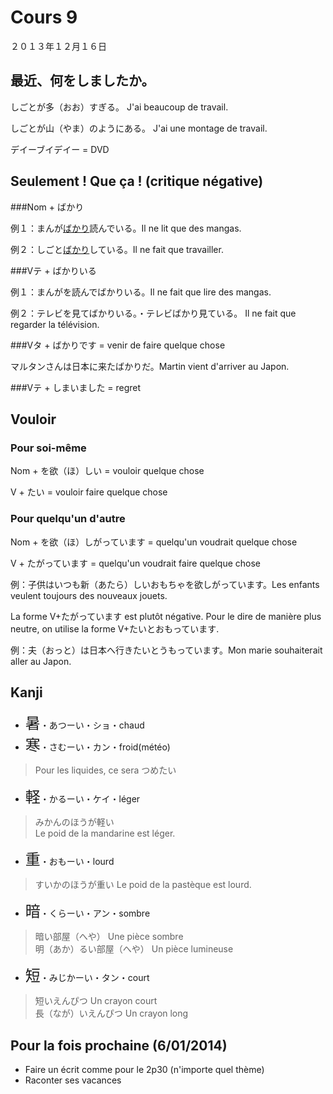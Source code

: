 Cours 9
=========

２０１３年１２月１６日

最近、何をしましたか。
-------------------

しごとが多（おお）すぎる。 J'ai beaucoup de travail.

しごとが山（やま）のようにある。 J'ai une montage de travail.

デイーブイデイー = DVD


Seulement ! Que ça ! (critique négative)
------------

###Nom + ばかり

例１：まんが<u>ばかり</u>読んでいる。Il ne lit que des mangas.

例２：しごと<u>ばかり</u>している。Il ne fait que travailler.

###Vテ + ばかりいる

例１：まんがを読んでばかりいる。Il ne fait que lire des mangas.

例２：テレビを見てばかりいる。・テレビばかり見ている。 Il ne fait que regarder la télévision.

###Vタ + ばかりです = venir de faire quelque chose

マルタンさんは日本に来たばかりだ。Martin vient d'arriver au Japon.

###Vテ + しまいました = regret

Vouloir
--------

### Pour soi-même

Nom + を欲（ほ）しい = vouloir quelque chose

V + たい = vouloir faire quelque chose

### Pour quelqu'un d'autre

Nom + を欲（ほ）しがっています = quelqu'un voudrait quelque chose

V + たがっています = quelqu'un voudrait faire quelque chose

例：子供はいつも新（あたら）しいおもちゃを欲しがっています。Les enfants veulent toujours des nouveaux jouets.

La forme V+たがっています est plutôt négative. Pour le dire de manière plus neutre, on utilise la forme V+たいとおもっています.

例：夫（おっと）は日本へ行きたいとうもっています。Mon marie souhaiterait aller au Japon.

Kanji
-------

* <font size="+2">暑</font>・あつーい・ショ・chaud
* <font size="+2">寒</font>・さむーい・カン・froid(météo)
>Pour les liquides, ce sera つめたい
* <font size="+2">軽</font>・かるーい・ケイ・léger
>みかんのほうが軽い  
Le poid de la mandarine est léger.
* <font size="+2">重</font>・おもーい・lourd
>すいかのほうが重い
Le poid de la pastèque est lourd.   
* <font size="+2">暗</font>・くらーい・アン・sombre
>暗い部屋（へや）  Une pièce sombre  
明（あか）るい部屋（へや）  Un pièce lumineuse

* <font size="+2">短</font>・みじかーい・タン・court
>短いえんぴつ  Un crayon court  
長（なが）いえんぴつ  Un crayon long

Pour la fois prochaine (6/01/2014)
-------------------

* Faire un écrit comme pour le 2p30 (n'importe quel thème)
* Raconter ses vacances